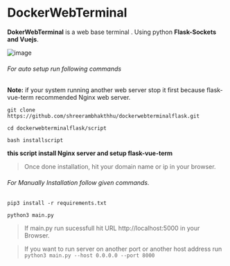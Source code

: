 # DockerWebTerminal
**DokerWebTerminal** is a web base terminal . Using python **Flask-Sockets and Vuejs**.

![image](https://github.com/vasukushwah/flask-vue-term/blob/master/dist/static/images/image.gif?raw=true)
###### For auto setup run following commands
**Note:** if your system running another web server stop it first because flask-vue-term recommended Nginx web server.

``` git clone https://github.com/shreerambhakthhu/dockerwebterminalflask.git ```

``` cd dockerwebterminalflask/script ```

``` bash installscript ```

**this script install Nginx server and setup flask-vue-term** 

> Once done installation, hit your domain name or ip in your browser.

###### For Manually Installation follow given commands.

` pip3 install -r requirements.txt `

` python3 main.py `

> If main.py run sucessfull hit URL http://localhost:5000 in your Browser.

> If you want to run server on another port or another host address run ``` python3 main.py --host 0.0.0.0 --port 8000 ```
